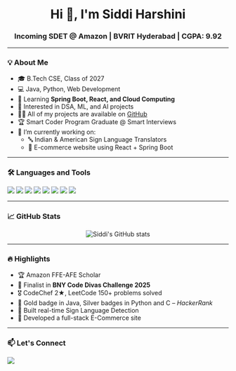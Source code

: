 <h1 align="center">Hi 👋, I'm Siddi Harshini</h1>
<h3 align="center">Incoming SDET @ Amazon | BVRIT Hyderabad | CGPA: 9.92</h3>

---

### 💡 About Me
- 🎓 B.Tech CSE, Class of 2027  
- 💻 Java, Python, Web Development  
- 🌱 Learning **Spring Boot, React, and Cloud Computing** 
- 🧠 Interested in DSA, ML, and AI projects
- 👨‍💻 All of my projects are available on [GitHub](https://github.com/siddi-Harshini)
- 🏆 Smart Coder Program Graduate @ Smart Interviews
- 🔭 I’m currently working on: 
  - 🔤 Indian & American Sign Language Translators
  - 🛒 E-commerce website using React + Spring Boot

---

### 🛠️ Languages and Tools
<p>
  <img src="https://img.shields.io/badge/Java-blue?style=for-the-badge&logo=java&logoColor=white"/>
  <img src="https://img.shields.io/badge/Python-yellow?style=for-the-badge&logo=python&logoColor=white"/>
  <img src="https://img.shields.io/badge/HTML5-orange?style=for-the-badge&logo=html5&logoColor=white"/>
  <img src="https://img.shields.io/badge/CSS3-blue?style=for-the-badge&logo=css3&logoColor=white"/>
  <img src="https://img.shields.io/badge/JavaScript-F7DF1E?style=for-the-badge&logo=javascript&logoColor=black"/>
  <img src="https://img.shields.io/badge/React-20232A?style=for-the-badge&logo=react&logoColor=61DAFB"/>
  <img src="https://img.shields.io/badge/Spring_Boot-6DB33F?style=for-the-badge&logo=spring-boot&logoColor=white"/>
  <img src="https://img.shields.io/badge/MySQL-00000F?style=for-the-badge&logo=mysql&logoColor=white"/>
</p>

---

### 📈 GitHub Stats
<p align="center">
  <img src="https://github-readme-stats.vercel.app/api?username=siddi-Harshini&show_icons=true&theme=tokyonight" alt="Siddi's GitHub stats" />
</p>

---
### 🔥 Highlights
- 🏆 Amazon FFE-AFE Scholar  
- 🧠 Finalist in **BNY Code Divas Challenge 2025**
- 🎖️ CodeChef 2★, LeetCode 150+ problems solved
- 🏅 Gold badge in Java, Silver badges in Python and C – *HackerRank*
- 🤖 Built real-time Sign Language Detection  
- 🛒 Developed a full-stack E-Commerce site  

---

### 📫 Let's Connect
<p>
  <a href="https://www.linkedin.com/in/harshini-siddi-a162552a3/"><img src="https://img.shields.io/badge/LinkedIn-blue?style=for-the-badge&logo=linkedin&logoColor=white" /></a>
</p>



























